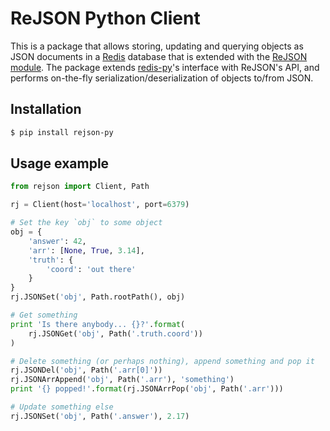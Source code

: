 # ReJSON Python Client

This is a package that allows storing, updating and querying objects as JSON
documents in a [Redis](https://redis.io) database that is extended with the
[ReJSON module](https://github.com/redislabsmodules/rejson). The package extends
[redis-py](https://github.com/andymccurdy/redis-py)'s interface with ReJSON's
API, and performs on-the-fly serialization/deserialization of objects to/from
JSON.

## Installation

```bash
$ pip install rejson-py
```

## Usage example

```python
from rejson import Client, Path

rj = Client(host='localhost', port=6379)

# Set the key `obj` to some object
obj = {
    'answer': 42,
    'arr': [None, True, 3.14],
    'truth': {
        'coord': 'out there'
    }
}
rj.JSONSet('obj', Path.rootPath(), obj)

# Get something
print 'Is there anybody... {}?'.format(
    rj.JSONGet('obj', Path('.truth.coord'))
)

# Delete something (or perhaps nothing), append something and pop it
rj.JSONDel('obj', Path('.arr[0]'))
rj.JSONArrAppend('obj', Path('.arr'), 'something')
print '{} popped!'.format(rj.JSONArrPop('obj', Path('.arr')))

# Update something else
rj.JSONSet('obj', Path('.answer'), 2.17)

```